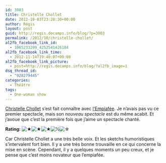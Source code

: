 ```yaml
---
id: 3003
title: Christelle Chollet
date: 2012-10-03T23:28:30+00:00
author: Régis
layout: post
guid: http://regis.decamps.info/blog/?p=3003
permalink: /2012/10/christelle-chollet/
al2fb_facebook_link_id:
  - 1065233209_4252541426184
al2fb_facebook_link_time:
  - 2012-11-14T19:40:07+00:00
al2fb_facebook_link_picture:
  - post=http://regis.decamps.info/blog/?al2fb_image=1
dsq_thread_id:
  - "928279445"
categories:
  - Théâtre
tags:
  - One-woman show
---
```

[Christelle Chollet](https://www.facebook.com/pages/Christelle-CHOLLET-page-officielle/111030032264460 "Christeele Chollet page Officielle sur Facebook") s&rsquo;est fait connaître avec [l&rsquo;Empiafée](https://www.youtube.com/watch?v=8ZFQzSY3IRM). Je n&rsquo;avais pas vu ce premier spectacle, mais son _nouveau spectacle_ est du même acabit. Et j&rsquo;avoue que c&rsquo;est la première fois que j&rsquo;aime un spectacle chanté.
  


**Rating:**&nbsp;![&#9733;](http://regis.decamps.info/blog/wp-content/plugins/xavins-review-ratings/default/star.png "3.5/5")![&#9733;](http://regis.decamps.info/blog/wp-content/plugins/xavins-review-ratings/default/star.png "3.5/5")![&#9733;](http://regis.decamps.info/blog/wp-content/plugins/xavins-review-ratings/default/star.png "3.5/5")![&frac12;](http://regis.decamps.info/blog/wp-content/plugins/xavins-review-ratings/default/half_star.png "3.5/5")![&#9734;](http://regis.decamps.info/blog/wp-content/plugins/xavins-review-ratings/default/blank_star.png "3.5/5")&nbsp;


  
<!--more-->


  
Car Christelle Chollet a une très belle voix. Et les sketchs humoristiques s&rsquo;intervalent fort bien. Il y a une très bonne trouvaille en ce qui concerne la mise en scène. Cependant, il y a quelques moments un peu creux, et je pense que c&rsquo;est moins novateur que l&#8217;empiafée.